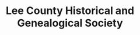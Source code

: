 ---
layout: repo
title: "Lee County Historical and Genealogical Society"
id: 16631
permalink: repos/16631/
---